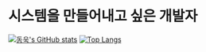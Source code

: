 # 시스템을 만들어내고 싶은 개발자

[![동욱's GitHub stats](https://github-readme-stats.vercel.app/api?username=hn99515&theme=cobalt)](https://github.com/anuraghazra/github-readme-stats)
[![Top Langs](https://github-readme-stats.vercel.app/api/top-langs/?username=hn99515&layout=compact)](https://github.com/anuraghazra/github-readme-stats)
